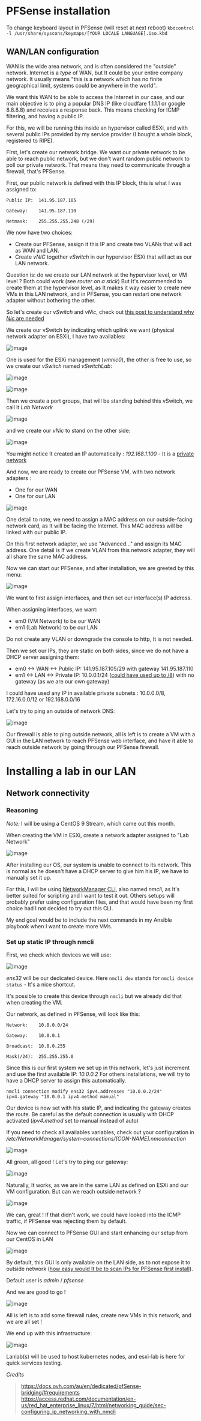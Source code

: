 # PFSense installation

To change keyboard layout in PFSense (will reset at next reboot)
`kbdcontrol -l /usr/share/syscons/keymaps/[YOUR LOCALE LANGUAGE].iso.kbd`

## WAN/LAN configuration

WAN is the wide area network, and is often considered the "outside" network. Internet is a *type* of WAN, but It could be your entire company network. It usually means "this is a network which has no finite geographical limit, systems could be anywhere in the world".

We want this WAN to be able to access the Internet in our case, and our main objective is to ping a popular DNS IP (like cloudfare 1.1.1.1 or google 8.8.8.8) and receives a response back. This means checking for ICMP filtering, and having a public IP.

For this, we will be running this inside an hypervisor called ESXi, and with several public IPs provided by my service provider (I bought a whole block, registered to RIPE).

First, let's create our network bridge. We want our private network to be able to reach public network, but we don't want random public network to poll our private network. That means they need to communicate through a firewall, that's PFSense.

First, our public network is defined with this IP block, this is what I was assigned to:
```
Public IP:  141.95.187.105

Gateway:    141.95.187.110

Netmask:    255.255.255.248 (/29)
```

We now have two choices:
- Create our PFSense, assign it this IP and create two VLANs that will act as WAN and LAN.
- Create *vNIC* together *vSwitch* in our hypervisor ESXi that will act as our LAN network.

Question is: do we create our LAN network at the hypervisor level, or VM level ? Both could work (see *router on a stick*)
But It's recommended to create them at the hypervisor level, as It makes it way easier to create new VMs in this LAN network, and in PFSense, you can restart one network adapter without bothering the other.

So let's create our *vSwitch* and *vNic*, check out [this post to understand why *Nic* are needed](https://docs.microsoft.com/en-us/windows-hardware/drivers/network/nic-switches)

We create our vSwitch by indicating which uplink we want (physical network adapter on ESXi), I have two availables:

![image](https://user-images.githubusercontent.com/72258375/147661859-53af1ae4-6eb3-42fe-a7c9-38348c4a1b6d.png)


One is used for the ESXi management (*vmnic0*), the other is free to use, so we create our *vSwitch* named _vSwitchLab_:

![image](https://user-images.githubusercontent.com/72258375/147661940-9ed21d75-b6a1-4197-8201-d3a6d909dd74.png)

![image](https://user-images.githubusercontent.com/72258375/147661994-8d5c0fa9-dce1-418e-ae38-68e2de19c57c.png)

Then we create a port groups, that will be standing behind this vSwitch, we call it _Lab Network_

![image](https://user-images.githubusercontent.com/72258375/147662061-d0db6857-5895-4046-88c9-89a6a9ddec93.png)

and we create our *vNic* to stand on the other side:

![image](https://user-images.githubusercontent.com/72258375/147662181-4d56ec89-9082-425f-a586-9d99e5fa2ea1.png)

You might notice It created an IP automatically : *192.168.1.100* - It is a [private network](https://www.arin.net/reference/research/statistics/address_filters/)

And now, we are ready to create our PFSense VM, with two network adapters :

- One for our WAN
- One for our LAN

![image](https://user-images.githubusercontent.com/72258375/147662504-1990c282-fcae-4164-9c81-bb43b427cdf8.png)

One detail to note, we need to assign a MAC address on our outside-facing network card, as It will be facing the Internet. This MAC address will be linked with our public IP.

On this first network adapter, we use "Advanced..." and assign its MAC address. One detail is If we create VLAN from this network adapter, they will all share the same MAC address.

Now we can start our PFSense, and after installation, we are greeted by this menu:

![image](https://user-images.githubusercontent.com/72258375/147663049-467c177f-c1e6-42d9-8e63-a1bfdc133937.png)

We want to first assign interfaces, and then set our interface(s) IP address.

When assigning interfaces, we want:
- em0 (VM Network) to be our WAN
- em1 (Lab Network) to be our LAN

Do not create any VLAN or downgrade the console to http, It is not needed.

Then we set our IPs, they are static on both sides, since we do not have a DHCP server assigning them:
- em0 <-> WAN <-> Public IP: 141.95.187.105/29 with gateway 141.95.187.110
- em1 <-> LAN <-> Private IP: 10.0.0.1/24 ([could have used up to /8](https://en.wikipedia.org/wiki/Private_network)) with no gateway (as we are our own gateway)

I could have used any IP in available private subnets : 10.0.0.0/8, 172.16.0.0/12 or 192.168.0.0/16

Let's try to ping an outside of network DNS:

![image](https://user-images.githubusercontent.com/72258375/147663682-59107466-1e1d-4677-a25c-de4dc7a71040.png)

Our firewall is able to ping outside network, all is left is to create a VM with a GUI in the LAN network to reach PFSense web interface, and have it able to reach outside network by going through our PFSense firewall.

# Installing a lab in our LAN

## Network connectivity

### Reasoning

_Note:_ I will be using a CentOS 9 Stream, which came out this month. 

When creating the VM in ESXi, create a network adapter assigned to "Lab Network"

![image](https://user-images.githubusercontent.com/72258375/147664021-1c129243-ad32-4a2f-aeb2-e3a500aeb778.png)

After installing our OS, our system is unable to connect to its network. This is normal as he doesn't have a DHCP server to give him his IP, we have to manually set it up.

For this, I will be using [NetworkManager CLI](https://access.redhat.com/documentation/en-us/red_hat_enterprise_linux/7/html/networking_guide/sec-configuring_ip_networking_with_nmcli), also named *nmcli*, as It's better suited for scripting and I want to test it out. Others setups will probably prefer using configuration files, and that would have been my first choice had I not decided to try out this CLI.

My end goal would be to include the next commands in my Ansible playbook when I want to create more VMs.

### Set up static IP through nmcli

First, we check which devices we will use:

![image](https://user-images.githubusercontent.com/72258375/147653668-df93e522-1b04-426c-88d9-46ba7043ffa2.png)

*ens32* will be our dedicated device. Here `nmcli dev` stands for `nmcli device status` - It's a nice shortcut.

It's possible to create this device through `nmcli` but we already did that when creating the VM.

Our network, as defined in PFSense, will look like this:

```
Network:    10.0.0.0/24

Gateway:    10.0.0.1

Broadcast:  10.0.0.255

Mask(/24):  255.255.255.0
```

Since this is our first system we set up in this network, let's just increment and use the first available IP: *10.0.0.2*
For others installations, we will try to have a DHCP server to assign this automatically.

`nmcli connection modify ens32 ipv4.addresses "10.0.0.2/24" ipv4.gateway "10.0.0.1 ipv4.method manual"`

Our device is now set with his static IP, and indicating the gateway creates the route. Be careful as the default connection is usually with DHCP activated (_ipv4.method_ set to manual instead of auto)

If you need to check all availables variables, check out your configuration in _/etc/NetworkManager/system-connections/[CON-NAME].nmconnection_

![image](https://user-images.githubusercontent.com/72258375/147657723-2db5567d-506f-4e7a-98c6-4ffee165bd38.png)

All green, all good ! Let's try to ping our gateway:

![image](https://user-images.githubusercontent.com/72258375/147660146-97aceaac-1987-4702-9719-1777c5a1d0c9.png)

Naturally, It works, as we are in the same LAN as defined on ESXi and our VM configuration. But can we reach outside network ?

![image](https://user-images.githubusercontent.com/72258375/147660237-f9bac85e-4a28-458e-a9fc-523d748f42d3.png)

We can, great ! If that didn't work, we could have looked into the ICMP traffic, if PFSense was rejecting them by default.

Now we can connect to PFSense GUI and start enhancing our setup from our CentOS in LAN

![image](https://user-images.githubusercontent.com/72258375/147660324-97cd4a87-2a9d-45ac-af3a-1a398039fee7.png)

By default, this GUI is only available on the LAN side, as to not expose it to outside network ([how easy would It be to scan IPs for PFSense first install](https://www.shodan.io/search?query=pfsense)).

Default user is *admin* / *pfsense*

And we are good to go !

![image](https://user-images.githubusercontent.com/72258375/147664313-394962d8-bf62-471a-acba-9490dcf5ca42.png)

All is left is to add some firewall rules, create new VMs in this network, and we are all set !

We end up with this infrastructure:

![image](https://user-images.githubusercontent.com/72258375/147668332-6befe267-9e69-45ef-808b-11ae498df370.png)

Lanlab(s) will be used to host kubernetes nodes, and esxi-lab is here for quick services testing.

*Credits*

> https://docs.ovh.com/au/en/dedicated/pfSense-bridging/#requirements
> https://access.redhat.com/documentation/en-us/red_hat_enterprise_linux/7/html/networking_guide/sec-configuring_ip_networking_with_nmcli








